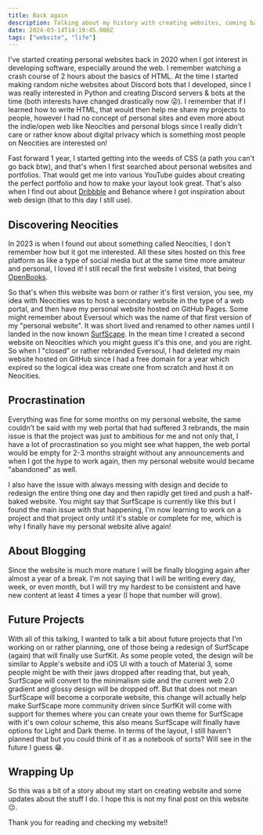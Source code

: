 ```yaml
---
title: Back again
description: Talking about my history with creating websites, coming back with blogging and a snippet on my future projects.
date: 2024-03-14T14:19:45.000Z
tags: ["website", "life"]
---
```


I've started creating personal websites back in 2020 when I got interest in developing software, especially around the web. I remember watching a crash course of 2 hours about the basics of HTML. At the time I started making random niche websites about Discord bots that I developed, since I was really interested in Python and creating Discord servers & bots at the time (both interests have changed drastically now 😜). I remember that if I learned how to write HTML, that would then help me share my projects to people, however I had no concept of personal sites and even more about the indie/open web like Neocities and personal blogs since I really didn't care or rather know about digital privacy which is something most people on Neocities are interested on!

Fast forward 1 year, I started getting into the weeds of CSS (a path you can't go back btw), and that's when I first searched about personal websites and portfolios. That would get me into various YouTube guides about creating the perfect portfolio and how to make your layout look great. That's also when I find out about [Dribbble](https://dribbble.com/reduxflakes/collections/6689825-Personal-Sites) and Behance where I got inspiration about web design (that to this day I still use).

## Discovering Neocities

In 2023 is when I found out about something called Neocities, I don't remember how but it got me interested. All these sites hosted on this free platform as like a type of social media but at the same time more amateur and personal, I loved it! I still recall the first website I visited, that being [OpenBooks](https://openbooks.neocities.org/).

So that's when this website was born or rather it's first version, you see, my idea with Neocities was to host a secondary website in the type of a web portal, and then have my personal website hosted on GitHub Pages. Some might remember about Eversoul which was the name of that first version of my "personal website". It was short lived and renamed to other names until I landed in the now known [SurfScape](https://surfscape.neocities.org/). In the mean time I created a second website on Neocities which you might guess it's this one, and you are right. So when I "closed" or rather rebranded Eversoul, I had deleted my main website hosted on GitHub since I had a free domain for a year which expired so the logical idea was create one from scratch and host it on Neocities.

## Procrastination

Everything was fine for some months on my personal website, the same couldn't be said with my web portal that had suffered 3 rebrands, the main issue is that the project was just to ambitious for me and not only that, I have a lot of procrastination so you might see what happen, the web portal would be empty for 2-3 months straight without any announcements and when I got the hype to work again, then my personal website would became "abandoned" as well.

I also have the issue with always messing with design and decide to redesign the entire thing one day and then rapidly get tired and push a half-baked website. You might say that SurfScape is currently like this but I found the main issue with that happening, I'm now learning to work on a project and that project only until it's stable or complete for me, which is why I finally have my personal website alive again!

## About Blogging

Since the website is much more mature I will be finally blogging again after almost a year of a break. I'm not saying that I will be writing every day, week, or even month, but I will try my hardest to be consistent and have new content at least 4 times a year (I hope that number will grow).

## Future Projects

With all of this talking, I wanted to talk a bit about future projects that I'm working on or rather planning, one of those being a redesign of SurfScape (again) that will finally use SurfKit. As some people voted, the design will be similar to Apple's website and iOS UI with a touch of Material 3, some people might be with their jaws dropped after reading that, but yeah, SurfScape will convert to the minimalism side and the current web 2.0 gradient and glossy design will be dropped off. But that does not mean SurfScape will become a corporate website, this change will actually help make SurfScape more community driven since SurfKit will come with support for themes where you can create your own theme for SurfScape with it's own colour scheme, this also means SurfScape will finally have options for Light and Dark theme. In terms of the layout, I still haven't planned that but you could think of it as a notebook of sorts? Will see in the future I guess 😁.

## Wrapping Up

So this was a bit of a story about my start on creating website and some updates about the stuff I do. I hope this is not my final post on this website 😔.

Thank you for reading and checking my website!!
